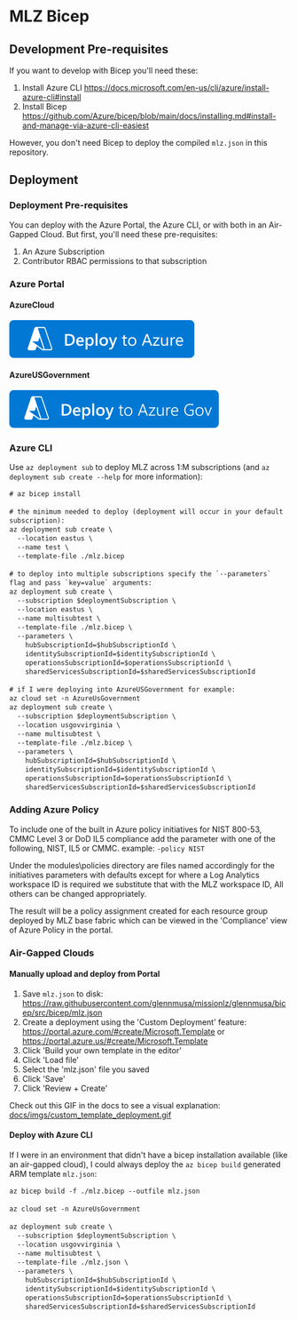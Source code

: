 # MLZ Bicep

## Development Pre-requisites

If you want to develop with Bicep you'll need these:

1. Install Azure CLI https://docs.microsoft.com/en-us/cli/azure/install-azure-cli#install
1. Install Bicep https://github.com/Azure/bicep/blob/main/docs/installing.md#install-and-manage-via-azure-cli-easiest

However, you don't need Bicep to deploy the compiled `mlz.json` in this repository.

## Deployment

### Deployment Pre-requisites

You can deploy with the Azure Portal, the Azure CLI, or with both in an Air-Gapped Cloud. But first, you'll need these pre-requisites:

1. An Azure Subscription
1. Contributor RBAC permissions to that subscription

### Azure Portal

#### AzureCloud
[![Deploy To Azure](docs/imgs/deploytoazure.svg?sanitize=true)](https://portal.azure.com/#create/Microsoft.Template/uri/https%3A%2F%2Fraw.githubusercontent.com%2Fglennmusa%2Fmissionlz%2Fglennmusa%2Fbicep%2Fsrc%2Fbicep%2Fmlz.json)

#### AzureUSGovernment
[![Deploy To Azure US Gov](docs/imgs/deploytoazuregov.svg?sanitize=true)](https://portal.azure.us/#create/Microsoft.Template/uri/https%3A%2F%2Fraw.githubusercontent.com%2Fglennmusa%2Fmissionlz%2Fglennmusa%2Fbicep%2Fsrc%2Fbicep%2Fmlz.json)

### Azure CLI

Use `az deployment sub` to deploy MLZ across 1:M subscriptions (and `az deployment sub create --help` for more information):

```plaintext
# az bicep install

# the minimum needed to deploy (deployment will occur in your default subscription):
az deployment sub create \
  --location eastus \
  --name test \
  --template-file ./mlz.bicep

# to deploy into multiple subscriptions specify the `--parameters` flag and pass `key=value` arguments:
az deployment sub create \
  --subscription $deploymentSubscription \
  --location eastus \
  --name multisubtest \
  --template-file ./mlz.bicep \
  --parameters \
    hubSubscriptionId=$hubSubscriptionId \
    identitySubscriptionId=$identitySubscriptionId \
    operationsSubscriptionId=$operationsSubscriptionId \
    sharedServicesSubscriptionId=$sharedServicesSubscriptionId

# if I were deploying into AzureUSGovernment for example:
az cloud set -n AzureUsGovernment
az deployment sub create \
  --subscription $deploymentSubscription \
  --location usgovvirginia \
  --name multisubtest \
  --template-file ./mlz.bicep \
  --parameters \
    hubSubscriptionId=$hubSubscriptionId \
    identitySubscriptionId=$identitySubscriptionId \
    operationsSubscriptionId=$operationsSubscriptionId \
    sharedServicesSubscriptionId=$sharedServicesSubscriptionId
```
### Adding Azure Policy
To include one of the built in Azure policy initiatives for NIST 800-53, CMMC Level 3 or DoD IL5 compliance add the parameter with one of the following, NIST, IL5 or CMMC. example: `-policy NIST`

Under the modules\policies directory are files named accordingly for the initiatives parameters with defaults  except for where a Log Analytics workspace ID is required we substitute that with the MLZ workspace ID, All others can be changed appropriately.

The result will be a policy assignment created for each resource group deployed by MLZ base fabric which can be viewed in the 'Compliance' view of Azure Policy in the portal.

### Air-Gapped Clouds

#### Manually upload and deploy from Portal

1. Save `mlz.json` to disk: https://raw.githubusercontent.com/glennmusa/missionlz/glennmusa/bicep/src/bicep/mlz.json
1. Create a deployment using the 'Custom Deployment' feature: https://portal.azure.com/#create/Microsoft.Template or https://portal.azure.us/#create/Microsoft.Template
1. Click 'Build your own template in the editor'
1. Click 'Load file'
1. Select the 'mlz.json' file you saved
1. Click 'Save'
1. Click 'Review + Create'

Check out this GIF in the docs to see a visual explanation: [docs/imgs/custom_template_deployment.gif](docs/imgs/custom_template_deployment.gif)

#### Deploy with Azure CLI

If I were in an environment that didn't have a bicep installation available (like an air-gapped cloud), I could always deploy the `az bicep build` generated ARM template `mlz.json`:

```plaintext
az bicep build -f ./mlz.bicep --outfile mlz.json

az cloud set -n AzureUsGovernment

az deployment sub create \
  --subscription $deploymentSubscription \
  --location usgovvirginia \
  --name multisubtest \
  --template-file ./mlz.json \
  --parameters \
    hubSubscriptionId=$hubSubscriptionId \
    identitySubscriptionId=$identitySubscriptionId \
    operationsSubscriptionId=$operationsSubscriptionId \
    sharedServicesSubscriptionId=$sharedServicesSubscriptionId
```
